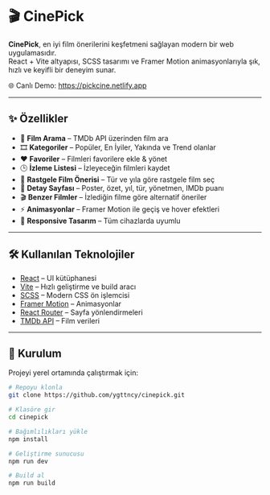 # 🎬 CinePick  

**CinePick**, en iyi film önerilerini keşfetmeni sağlayan modern bir web uygulamasıdır.  
React + Vite altyapısı, SCSS tasarımı ve Framer Motion animasyonlarıyla şık, hızlı ve keyifli bir deneyim sunar.  

🌐 Canlı Demo: https://pickcine.netlify.app

---

## ✨ Özellikler  

- 🔎 **Film Arama** – TMDb API üzerinden film ara  
- 🎞 **Kategoriler** – Popüler, En İyiler, Yakında ve Trend olanlar  
- ❤️ **Favoriler** – Filmleri favorilere ekle & yönet  
- 🕒 **İzleme Listesi** – İzleyeceğin filmleri kaydet  
- 🎲 **Rastgele Film Önerisi** – Tür ve yıla göre rastgele film seç  
- 🎥 **Detay Sayfası** – Poster, özet, yıl, tür, yönetmen, IMDb puanı  
- 🎬 **Benzer Filmler** – İzlediğin filme göre alternatif öneriler  
- ⚡ **Animasyonlar** – Framer Motion ile geçiş ve hover efektleri  
- 📱 **Responsive Tasarım** – Tüm cihazlarda uyumlu  

---

## 🛠 Kullanılan Teknolojiler  

- [React](https://reactjs.org/) – UI kütüphanesi  
- [Vite](https://vitejs.dev/) – Hızlı geliştirme ve build aracı  
- [SCSS](https://sass-lang.com/) – Modern CSS ön işlemcisi  
- [Framer Motion](https://www.framer.com/motion/) – Animasyonlar  
- [React Router](https://reactrouter.com/) – Sayfa yönlendirmeleri  
- [TMDb API](https://www.themoviedb.org/documentation/api) – Film verileri  

---

## 🚀 Kurulum  

Projeyi yerel ortamında çalıştırmak için:  

```bash
# Repoyu klonla
git clone https://github.com/ygttncy/cinepick.git

# Klasöre gir
cd cinepick

# Bağımlılıkları yükle
npm install

# Geliştirme sunucusu
npm run dev

# Build al
npm run build

